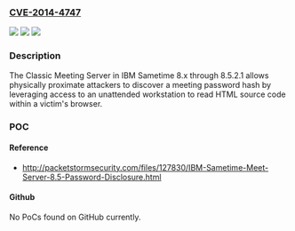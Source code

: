 ### [CVE-2014-4747](https://cve.mitre.org/cgi-bin/cvename.cgi?name=CVE-2014-4747)
![](https://img.shields.io/static/v1?label=Product&message=n%2Fa&color=blue)
![](https://img.shields.io/static/v1?label=Version&message=n%2Fa&color=blue)
![](https://img.shields.io/static/v1?label=Vulnerability&message=n%2Fa&color=brighgreen)

### Description

The Classic Meeting Server in IBM Sametime 8.x through 8.5.2.1 allows physically proximate attackers to discover a meeting password hash by leveraging access to an unattended workstation to read HTML source code within a victim's browser.

### POC

#### Reference
- http://packetstormsecurity.com/files/127830/IBM-Sametime-Meet-Server-8.5-Password-Disclosure.html

#### Github
No PoCs found on GitHub currently.


